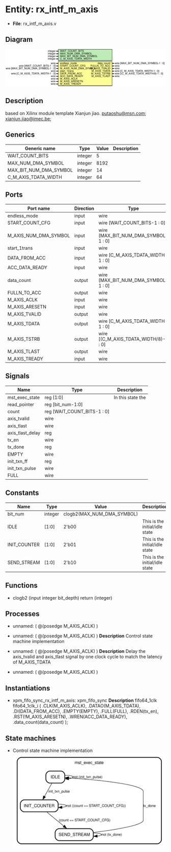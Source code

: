 # Entity: rx_intf_m_axis

- **File**: rx_intf_m_axis.v
## Diagram

![Diagram](rx_intf_m_axis.svg "Diagram")
## Description

based on Xilinx module template
 Xianjun jiao. putaoshu@msn.com; xianjun.jiao@imec.be;
 
## Generics

| Generic name           | Type    | Value | Description |
| ---------------------- | ------- | ----- | ----------- |
| WAIT_COUNT_BITS        | integer | 5     |             |
| MAX_NUM_DMA_SYMBOL     | integer | 8192  |             |
| MAX_BIT_NUM_DMA_SYMBOL | integer | 14    |             |
| C_M_AXIS_TDATA_WIDTH   | integer | 64    |             |
## Ports

| Port name             | Direction | Type                                  | Description |
| --------------------- | --------- | ------------------------------------- | ----------- |
| endless_mode          | input     | wire                                  |             |
| START_COUNT_CFG       | input     | wire [WAIT_COUNT_BITS-1 : 0]          |             |
| M_AXIS_NUM_DMA_SYMBOL | input     | wire [MAX_BIT_NUM_DMA_SYMBOL-1 : 0]   |             |
| start_1trans          | input     | wire                                  |             |
| DATA_FROM_ACC         | input     | wire [C_M_AXIS_TDATA_WIDTH-1 : 0]     |             |
| ACC_DATA_READY        | input     | wire                                  |             |
| data_count            | output    | wire [MAX_BIT_NUM_DMA_SYMBOL-1 : 0]   |             |
| FULLN_TO_ACC          | output    | wire                                  |             |
| M_AXIS_ACLK           | input     | wire                                  |             |
| M_AXIS_ARESETN        | input     | wire                                  |             |
| M_AXIS_TVALID         | output    | wire                                  |             |
| M_AXIS_TDATA          | output    | wire [C_M_AXIS_TDATA_WIDTH-1 : 0]     |             |
| M_AXIS_TSTRB          | output    | wire [(C_M_AXIS_TDATA_WIDTH/8)-1 : 0] |             |
| M_AXIS_TLAST          | output    | wire                                  |             |
| M_AXIS_TREADY         | input     | wire                                  |             |
## Signals

| Name             | Type                        | Description        |
| ---------------- | --------------------------- | ------------------ |
| mst_exec_state   | reg [1:0]                   | In this state the  |
| read_pointer     | reg [bit_num-1:0]           |                    |
| count            | reg [WAIT_COUNT_BITS-1 : 0] |                    |
| axis_tvalid      | wire                        |                    |
| axis_tlast       | wire                        |                    |
| axis_tlast_delay | reg                         |                    |
| tx_en            | wire                        |                    |
| tx_done          | reg                         |                    |
| EMPTY            | wire                        |                    |
| init_txn_ff      | reg                         |                    |
| init_txn_pulse   | wire                        |                    |
| FULL             | wire                        |                    |
## Constants

| Name         | Type    | Value                      | Description                    |
| ------------ | ------- | -------------------------- | ------------------------------ |
| bit_num      | integer | clogb2(MAX_NUM_DMA_SYMBOL) |                                |
| IDLE         | [1:0]   | 2'b00                      | This is the initial/idle state |
| INIT_COUNTER | [1:0]   | 2'b01                      | This is the initial/idle state |
| SEND_STREAM  | [1:0]   | 2'b10                      | This is the initial/idle state |
## Functions
- clogb2 <font id="function_arguments">(input integer bit_depth)</font> <font id="function_return">return (integer)</font>
## Processes
- unnamed: ( @(posedge M_AXIS_ACLK) )
- unnamed: ( @(posedge M_AXIS_ACLK) )
**Description**
Control state machine implementation

- unnamed: ( @(posedge M_AXIS_ACLK) )
**Description**
Delay the axis_tvalid and axis_tlast signal by one clock cycle
to match the latency of M_AXIS_TDATA

- unnamed: ( @(posedge M_AXIS_ACLK) )
## Instantiations

- xpm_fifo_sync_rx_intf_m_axis: xpm_fifo_sync
**Description**
fifo64_1clk fifo64_1clk_i (
.CLK(M_AXIS_ACLK),
.DATAO(M_AXIS_TDATA),
.DI(DATA_FROM_ACC),
.EMPTY(EMPTY),
.FULL(FULL),
.RDEN(tx_en),
.RST(!M_AXIS_ARESETN),
.WREN(ACC_DATA_READY),
.data_count(data_count)
);

## State machines

- Control state machine implementation![Diagram_state_machine_0]( stm_rx_intf_m_axis_00.svg "Diagram")